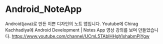 # Android_NoteApp
  Android(java)로 만든 이쁜 디자인의 노트 앱입니다.
  Youtube에 Chirag Kachhadiya에 Android Development | Notes App 영상 강의를 보며 만들었습니다.
  https://www.youtube.com/channel/UCmL5TAblHHgh1xhabmPjYgw
